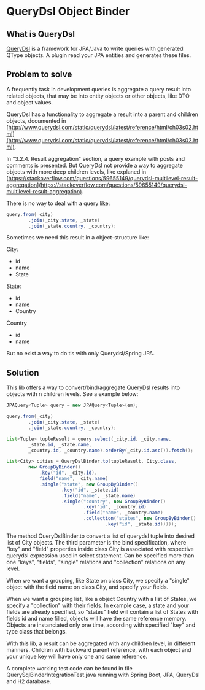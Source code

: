 # QueryDsl Object Binder

## What is QueryDsl
[QueryDsl](http://www.querydsl.com/) is a framework for JPA/Java to write queries with generated QType objects. A plugin read your JPA entities and generates these files. 

## Problem to solve
A frequently task in development queries is aggregate a query result into related objects, that may be into entity objects or other objects, like DTO and object values. 

QueryDsl has a functionality to aggregate a result into a parent and children objects, documented in [http://www.querydsl.com/static/querydsl/latest/reference/html/ch03s02.html](http://www.querydsl.com/static/querydsl/latest/reference/html/ch03s02.html).

In "3.2.4. Result aggregation" section, a query example with posts and comments is presented. But QueryDsl not provide a way to aggregate objects with more deep children levels, like explaned in [https://stackoverflow.com/questions/59655149/querydsl-multilevel-result-aggregation](https://stackoverflow.com/questions/59655149/querydsl-multilevel-result-aggregation).

There is no way to deal with a query like:
```java
query.from(_city)
		.join(_city.state, _state)
		.join(_state.country, _country);
```

Sometimes we need this result in a object-structure like:

City:
* id
* name
* State 

State:
* id
* name
* Country

Country
* id
* name

But no exist a way to do tis with only Querydsl/Spring JPA.

## Solution
This lib offers a way to convert/bind/aggregate QueryDsl results into objects with n children levels. See a example below:
```java
JPAQuery<Tuple> query = new JPAQuery<Tuple>(em);

query.from(_city)
		.join(_city.state, _state)
		.join(_state.country, _country);

List<Tuple> tupleResult = query.select(_city.id, _city.name,
		_state.id, _state.name,
		_country.id, _country.name).orderBy(_city.id.asc()).fetch();

List<City> cities = QueryDslBinder.to(tupleResult, City.class,
		new GroupByBinder()
			.key("id", _city.id).
			field("name", _city.name)
			.single("state", new GroupByBinder()
					.key("id", _state.id)
					.field("name", _state.name)
					.single("country", new GroupByBinder()
							.key("id", _country.id)
							.field("name", _country.name)					
							.collection("states", new GroupByBinder()
									.key("id", _state.id)))));
```

The method QueryDslBinder.to convert a list of querydsl tuple into desired list of City objects. The third parameter is the bind specification, where "key" and "field" properties inside class City is associated with respective querydsl expression used in select statement. Can be specified more than one "keys", "fields", "single" relations and "collection" relations on any level.

When we want a grouping, like State on class City, we specify a "single" object with the field name on class City, and specify your fields. 

When we want a grouping list, like a object Country with a list of States, we specify a "collection" with their fields. In example case, a state and your fields are already specified, so "states" field will contain a list of States with fields id and name filled, objects will have the same reference memory. Objects are instanciated only one time, according with specified "key" and type class that belongs.

With this lib, a result can be aggregated with any children level, in different manners. Children with backward parent reference, with each object and your unique key will have only one and same reference.

A complete working test code can be found in file QuerySqlBinderIntegrationTest.java running with Spring Boot, JPA, QueryDsl and H2 database.
